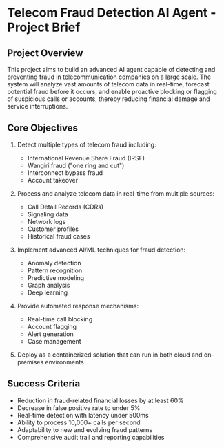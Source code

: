 # Telecom Fraud Detection AI Agent - Project Brief

## Project Overview
This project aims to build an advanced AI agent capable of detecting and preventing fraud in telecommunication companies on a large scale. The system will analyze vast amounts of telecom data in real-time, forecast potential fraud before it occurs, and enable proactive blocking or flagging of suspicious calls or accounts, thereby reducing financial damage and service interruptions.

## Core Objectives
1. Detect multiple types of telecom fraud including:
   - International Revenue Share Fraud (IRSF)
   - Wangiri fraud ("one ring and cut")
   - Interconnect bypass fraud
   - Account takeover

2. Process and analyze telecom data in real-time from multiple sources:
   - Call Detail Records (CDRs)
   - Signaling data
   - Network logs
   - Customer profiles
   - Historical fraud cases

3. Implement advanced AI/ML techniques for fraud detection:
   - Anomaly detection
   - Pattern recognition
   - Predictive modeling
   - Graph analysis
   - Deep learning

4. Provide automated response mechanisms:
   - Real-time call blocking
   - Account flagging
   - Alert generation
   - Case management

5. Deploy as a containerized solution that can run in both cloud and on-premises environments

## Success Criteria
- Reduction in fraud-related financial losses by at least 60%
- Decrease in false positive rate to under 5%
- Real-time detection with latency under 500ms
- Ability to process 10,000+ calls per second
- Adaptability to new and evolving fraud patterns
- Comprehensive audit trail and reporting capabilities